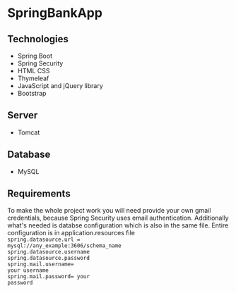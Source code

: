 # SpringBankApp
## Technologies
- Spring Boot
- Spring Security
- HTML CSS
- Thymeleaf
- JavaScript and jQuery library
- Bootstrap
## Server 
- Tomcat
## Database
- MySQL

## Requirements
To make the whole project work you will need provide your own gmail credentials, because Spring Security uses email authentication.
Additionally what's needed is databse configuration which is also in the same file.
Entire configuration is in application.resources file
<br>
<code>spring.datasource.url = mysql://any_example:3606/schema_name</code>
<br>
<code>spring.datasource.username</code>
<br>
<code>spring.datasource.password</code>
<br>
<code>spring.mail.username= your username</code>
<br>
<code>spring.mail.password= your password</code>




